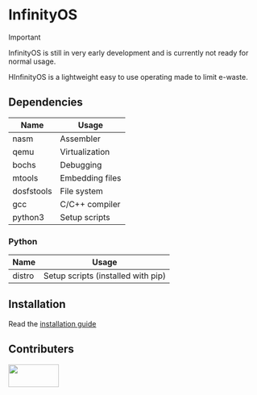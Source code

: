 # InfinityOS

>[!IMPORTANT]
>InfinityOS is still in very early development and is currently not ready for normal usage.

HInfinityOS is a lightweight easy to use operating made to limit e-waste.

## Dependencies
| Name       | Usage            |
| ---------- | ---------------- |
| nasm       | Assembler        |
| qemu       | Virtualization   |
| bochs      | Debugging        |
| mtools     | Embedding files  |
| dosfstools | File system      |
| gcc        | C/C++ compiler   |
| python3    | Setup scripts    |

### Python
| Name       | Usage                               |
| ---------- | ----------------------------------- |
| distro     | Setup scripts (installed with pip)  |

## Installation
Read the [installation guide](https://github.com/TheDouck/InfinityOS/blob/main/INSTALL.md)

## Contributers
<a href="https://github.com/Hexuro/InfinityOS/graphs/contributors">
  <img src="https://contrib.rocks/image?repo=Hexuro/InfinityOS" width="100" height="45" />
</a>
